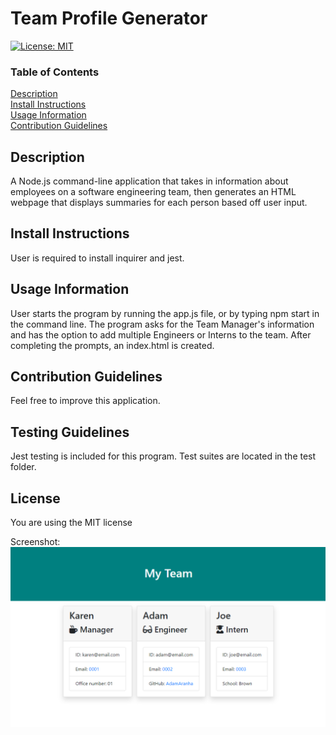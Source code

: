 # Team Profile Generator

[![License: MIT](https://img.shields.io/badge/License-MIT-yellow.svg)](https://opensource.org/licenses/MIT)

### Table of Contents  
[Description](#Description)\
[Install Instructions](#Install-Instructions)\
[Usage Information](#Usage-Information)\
[Contribution Guidelines](#Contribution-Guidelines)


## Description
A Node.js command-line application that takes in information about employees on a software engineering team, then generates an HTML webpage that displays summaries for each person based off user input.


## Install Instructions
User is required to install inquirer and jest.


## Usage Information
User starts the program by running the app.js file, or by typing npm start in the command line. The program asks for the Team Manager's information and has the option to add multiple Engineers or Interns to the team. After completing the prompts, an index.html is created.


## Contribution Guidelines
Feel free to improve this application.


## Testing Guidelines
Jest testing is included for this program. Test suites are located in the test folder.


## License
You are using the MIT license


Screenshot:![Screenshot](.\Assets\TeamProfileGenerator.PNG)
